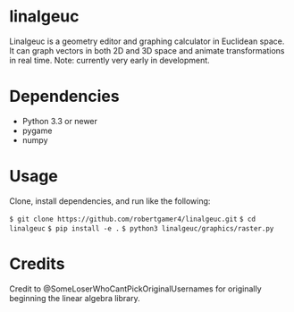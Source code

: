 # linalgeuc

Linalgeuc is a geometry editor and graphing calculator in Euclidean space.
It can graph vectors in both 2D and 3D space and animate transformations in real time.
Note: currently very early in development.

# Dependencies

- Python 3.3 or newer
- pygame
- numpy

# Usage

Clone, install dependencies, and run like the following:

``$ git clone https://github.com/robertgamer4/linalgeuc.git``
``$ cd linalgeuc``
``$ pip install -e .``
``$ python3 linalgeuc/graphics/raster.py``

# Credits

Credit to @SomeLoserWhoCantPickOriginalUsernames for originally beginning the linear algebra library.
